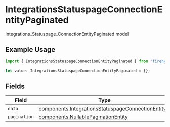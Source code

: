 # IntegrationsStatuspageConnectionEntityPaginated

Integrations_Statuspage_ConnectionEntityPaginated model

## Example Usage

```typescript
import { IntegrationsStatuspageConnectionEntityPaginated } from "firehydrant-typescript-sdk/models/components";

let value: IntegrationsStatuspageConnectionEntityPaginated = {};
```

## Fields

| Field                                                                                                                    | Type                                                                                                                     | Required                                                                                                                 | Description                                                                                                              |
| ------------------------------------------------------------------------------------------------------------------------ | ------------------------------------------------------------------------------------------------------------------------ | ------------------------------------------------------------------------------------------------------------------------ | ------------------------------------------------------------------------------------------------------------------------ |
| `data`                                                                                                                   | [components.IntegrationsStatuspageConnectionEntity](../../models/components/integrationsstatuspageconnectionentity.md)[] | :heavy_minus_sign:                                                                                                       | N/A                                                                                                                      |
| `pagination`                                                                                                             | [components.NullablePaginationEntity](../../models/components/nullablepaginationentity.md)                               | :heavy_minus_sign:                                                                                                       | N/A                                                                                                                      |